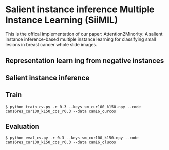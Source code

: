 # Salient instance inference Multiple Instance Learning (SiiMIL)
This is the offical implementation of our paper: Attention2Minority: A salient instance inference-based multiple instance learning for classifying small lesions in breast cancer whole slide images.

## Representation learn ing from negative instances


## Salient instance inference

## Train
```$ python train_cv.py -r 0.3 --keys sm_cur100_k150.npy --code cam16res_cur100_k150_cos_r0.3 --data cam16_curcos```

## Evaluation
```$ python eval_cv.py -r 0.3 --keys sm_cur100_k150.npy --code cam16res_cur100_k150_cos_r0.3 --data cam16_clucos```

